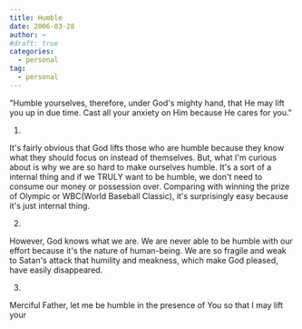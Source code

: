```yaml
---
title: Humble
date: 2006-03-28
author: ~
#draft: true
categories:
  - personal
tag:
  - personal
---
```




"Humble yourselves, therefore, under God's mighty hand, that He may lift you up in due time. Cast all your anxiety on Him because He cares for you."


1.
It's fairly obvious that God lifts those who are humble because they know what they should focus on instead of themselves. But, what I'm curious about is why we are so hard to make ourselves humble. It's a sort of a internal thing and if we TRULY want to be humble, we don't need to  consume our money or possession over. Comparing with winning the prize of Olympic or WBC(World Baseball Classic), it's surprisingly easy because it's just internal thing.

2.
However, God knows what we are. We are never able to be humble with our effort because it's the nature of human-being. We are so fragile and weak to Satan's attack that humility and meakness, which make God pleased, have easily disappeared. 

3.
Merciful Father, let me be humble in the presence of You so that I may lift your 



